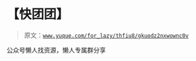 # 【快团团】

> 原文：[`www.yuque.com/for_lazy/thfiu8/gkuodz2nxwownc0v`](https://www.yuque.com/for_lazy/thfiu8/gkuodz2nxwownc0v)



公众号懒人找资源，懒人专属群分享